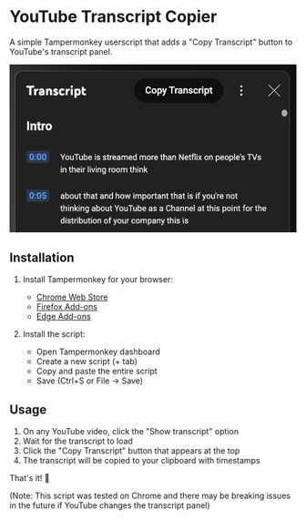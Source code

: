 # YouTube Transcript Copier

A simple Tampermonkey userscript that adds a "Copy Transcript" button to YouTube's transcript panel.

![Copy Transcript Button Example](button.png)

## Installation

1. Install Tampermonkey for your browser:

   - [Chrome Web Store](https://chrome.google.com/webstore/detail/tampermonkey/dhdgffkkebhmkfjojejmpbldmpobfkfo)
   - [Firefox Add-ons](https://addons.mozilla.org/en-US/firefox/addon/tampermonkey/)
   - [Edge Add-ons](https://microsoftedge.microsoft.com/addons/detail/tampermonkey/iikmkjmpaadaobahmlepeloendndfphd)

2. Install the script:
   - Open Tampermonkey dashboard
   - Create a new script (+ tab)
   - Copy and paste the entire script
   - Save (Ctrl+S or File → Save)

## Usage

1. On any YouTube video, click the "Show transcript" option
2. Wait for the transcript to load
3. Click the "Copy Transcript" button that appears at the top
4. The transcript will be copied to your clipboard with timestamps

That's it! 🎉

(Note: This script was tested on Chrome and there may be breaking issues in the future if YouTube changes the transcript panel)
